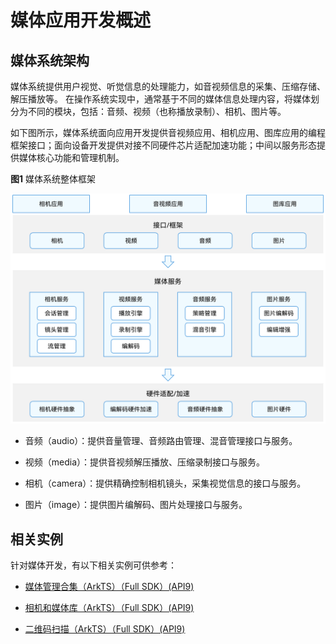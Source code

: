 # 媒体应用开发概述

## 媒体系统架构

媒体系统提供用户视觉、听觉信息的处理能力，如音视频信息的采集、压缩存储、解压播放等。 在操作系统实现中，通常基于不同的媒体信息处理内容，将媒体划分为不同的模块，包括：音频、视频（也称播放录制）、相机、图片等。

如下图所示，媒体系统面向应用开发提供音视频应用、相机应用、图库应用的编程框架接口；面向设备开发提供对接不同硬件芯片适配加速功能；中间以服务形态提供媒体核心功能和管理机制。

**图1** 媒体系统整体框架  

![Media system framework](figures/media-system-framework.png)

- 音频（audio）：提供音量管理、音频路由管理、混音管理接口与服务。

- 视频（media）：提供音视频解压播放、压缩录制接口与服务。

- 相机（camera）：提供精确控制相机镜头，采集视觉信息的接口与服务。

- 图片（image）：提供图片编解码、图片处理接口与服务。

## 相关实例

针对媒体开发，有以下相关实例可供参考：

- [媒体管理合集（ArkTS）（Full SDK）(API9)](https://gitee.com/openharmony/applications_app_samples/tree/monthly_20230815/code/BasicFeature/FileManagement/MediaCollections)

- [相机和媒体库（ArkTS）（Full SDK）(API9)](https://gitee.com/openharmony/applications_app_samples/tree/monthly_20230815/code/Solutions/Media/MultiMedia)

- [二维码扫描（ArkTS）（Full SDK）(API9)](https://gitee.com/openharmony/applications_app_samples/tree/monthly_20230815/code/BasicFeature/Media/QRCodeScan)